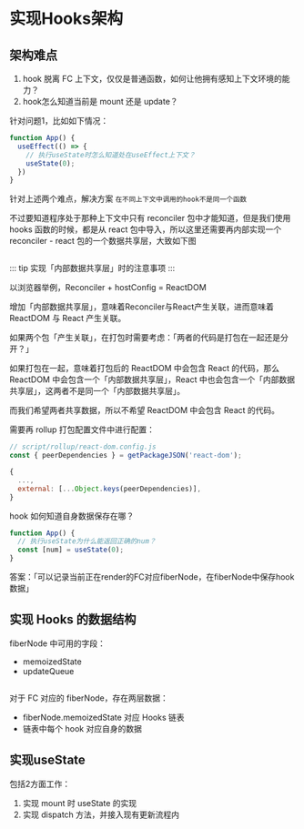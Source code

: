 <script setup>
import ImgHooks1 from './images/hooks-1.png'
import ImgHooks2 from './images/hooks-2.png'
</script>
# 实现Hooks架构

## 架构难点

1. hook 脱离 FC 上下文，仅仅是普通函数，如何让他拥有感知上下文环境的能力？
2. hook怎么知道当前是 mount 还是 update？

针对问题1，比如如下情况：

```jsx
function App() {
  useEffect(() => {
    // 执行useState时怎么知道处在useEffect上下文？
    useState(0);
  })
}
```

针对上述两个难点，解决方案 `在不同上下文中调用的hook不是同一个函数`

不过要知道程序处于那种上下文中只有 reconciler 包中才能知道，但是我们使用 hooks 函数的时候，都是从 react 包中导入，所以这里还需要再内部实现一个 reconciler - react 包的一个数据共享层，大致如下图

<Image :src="ImgHooks1" />

::: tip
实现「内部数据共享层」时的注意事项
:::

以浏览器举例，Reconciler + hostConfig = ReactDOM

增加「内部数据共享层」，意味着Reconciler与React产生关联，进而意味着 ReactDOM 与 React 产生关联。

如果两个包「产生关联」，在打包时需要考虑：「两者的代码是打包在一起还是分开？」

如果打包在一起，意味着打包后的 ReactDOM 中会包含 React 的代码，那么ReactDOM 中会包含一个「内部数据共享层」，React 中也会包含一个「内部数据共享层」，这两者不是同一个「内部数据共享层」。

而我们希望两者共享数据，所以不希望 ReactDOM 中会包含 React 的代码。

需要再 rollup 打包配置文件中进行配置：

```js
// script/rollup/react-dom.config.js
const { peerDependencies } = getPackageJSON('react-dom');

{
  ...,
  external: [...Object.keys(peerDependencies)],
}
```

hook 如何知道自身数据保存在哪？

```jsx
function App() {
  // 执行useState为什么能返回正确的num？
  const [num] = useState(0);
}
```

答案：「可以记录当前正在render的FC对应fiberNode，在fiberNode中保存hook数据」

## 实现 Hooks 的数据结构

fiberNode 中可用的字段：

- memoizedState
- updateQueue

<Image :src="ImgHooks2" />

对于 FC 对应的 fiberNode，存在两层数据：

- fiberNode.memoizedState 对应 Hooks 链表
- 链表中每个 hook 对应自身的数据

## 实现useState
包括2方面工作：

1. 实现 mount 时 useState 的实现
2. 实现 dispatch 方法，并接入现有更新流程内



